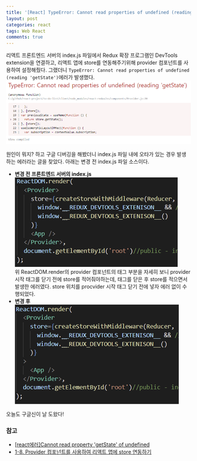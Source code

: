```yaml
---
title: '[React] TypeError: Cannot read properties of undefined (reading getState)'
layout: post
categories: react
tags: Web React
comments: true
---
```


리액트 프론트엔드 서버의 index.js 파일에서 Redux 확장 프로그램인 DevTools extension을 연결하고, 리액트 앱에 store를 연동해주기위해 provider 컴포넌트를 사용하여 설정해줬다. 그랬더니 `TypeError: Cannot read properties of undefined (reading 'getState')`에러가 발생했다.
![typeerror](/assets\img/typeerror.PNG)

원인이 뭐지? 하고 구글 디버깅을 해봤더니 index.js 파일 내에 오타가 있는 경우 발생하는 에러라는 글을 찾았다. 아래는 변경 전 index.js 파일 소스이다.  
- **변경 전 프론트엔드 서버의 index.js**  
![typeerror-source](/assets\img/typeerror-source.PNG)  
위 ReactDOM.render의 provider 컴포넌트의 태그 부분을 자세히 보니 provider 시작 태그를 닫기 전에 store를 적어줘야하는데, 태그를 닫은 후 store를 적으면서 발생한 에러였다. store 위치를 procvider 시작 태그 닫기 전에 넣자 에러 없이 수행되었다.  
- **변경 후**  
![ok-typeerror-source](/assets\img/ok-typeerror-source.PNG)  

오늘도 구글신이 날 도왔다!

### 참고
- [[react에러]Cannot read property 'getState' of undefined](https://velog.io/@eve1s/react%EC%97%90%EB%9F%ACCannot-read-property-getState-of-undefined) 
- [1-8. Provider 컴포넌트를 사용하여 리액트 앱에 store 연동하기](https://redux.vlpt.us/1-8-provider.html)

<!--author-->